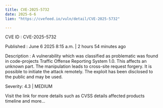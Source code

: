 ```yaml
---
title: CVE-2025-5732
date: 2025-6-6
lien: "https://cvefeed.io/vuln/detail/CVE-2025-5732"

---
```


CVE ID : CVE-2025-5732

Published :  June 6
2025
8:15 a.m. | 2 hours
54 minutes ago

Description : A vulnerability
which was classified as problematic
was found in code-projects Traffic Offense Reporting System 1.0. This affects an unknown part. The manipulation leads to cross-site request forgery. It is possible to initiate the attack remotely. The exploit has been disclosed to the public and may be used.

Severity: 4.3 | MEDIUM

Visit the link for more details
such as CVSS details
affected products
timeline
and more...
